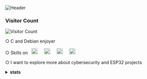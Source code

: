 ![Header](https://i.postimg.cc/nh4YMnLN/github-header-image.png)
  
###
### Visitor Count
![Visitor Count](https://profile-counter.glitch.me/JoyaAlbert/count.svg)

○ C and Debian enjoyer

○ Skills on‎‎‎ ‎‎‎‎‎&nbsp; <img src="https://cdn.jsdelivr.net/gh/devicons/devicon/icons/c/c-original.svg" height="20" alt="c logo"  />
  <img width="12" />
  <img src="https://cdn.jsdelivr.net/gh/devicons/devicon/icons/python/python-original.svg" height="20" alt="python logo"  />
  <img width="12" />
  <img src="https://cdn.jsdelivr.net/gh/devicons/devicon/icons/linux/linux-original.svg" height="20" alt="linux logo"  />
  <img width="12" />
  <img src="https://cdn.jsdelivr.net/gh/devicons/devicon/icons/kotlin/kotlin-original.svg" height="20" alt="kotlin logo"  />
  
○ I want to explore more about cybersecurity and ESP32 projects

<details>
<summary><b>stats</b></summary>

<br>

![JoyaAlbert's Stats](https://github-readme-stats.vercel.app/api?username=JoyaAlbert&theme=dark&show_icons=true&hide_border=true&count_private=true)
![JoyaAlbert's Top Languages](https://github-readme-stats.vercel.app/api/top-langs/?username=JoyaAlbert&theme=dark&show_icons=true&hide_border=true&layout=compact)
</details>

